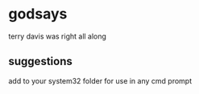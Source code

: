 # godsays

terry davis was right all along

## suggestions

add to your system32 folder for use in any cmd prompt